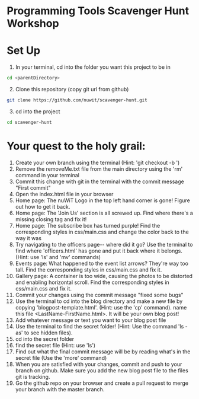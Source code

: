 # Programming Tools Scavenger Hunt Workshop

Set Up
===

1. In your terminal, cd into the folder you want this project to be in

  ```sh
  cd <parentDirectory>
  ```

2. Clone this repository (copy git url from github)

  ```sh
  git clone https://github.com/nuwit/scavenger-hunt.git
  ```

3. cd into the project

  ```sh
  cd scavenger-hunt
  ```


Your quest to the holy grail:
===
1. Create your own branch using the terminal (Hint: 'git checkout -b <yourbranchname>')
2. Remove the removeMe.txt file from the main directory using the 'rm' command in your terminal
2. Commit this change with git in the terminal with the commit message "First commit"
3. Open the index.html file in your browser
4. Home page: The nuWiT Logo in the top left hand corner is gone! Figure out how to get it back.
5. Home page: The 'Join Us' section is all screwed up. Find where there's a missing closing tag and fix it!
6. Home page: The subscribe box has turned purple! Find the corresponding styles in css/main.css and change the color back to the way it was
7. Try navigating to the officers page-- where did it go? Use the terminal to find where 'officers.html' has gone and put it back where it belongs. (Hint: use 'ls' and 'mv' commands)
8. Events page: What happened to the event list arrows? They're way too tall. Find the corresponding styles in css/main.css and fix it.
9. Gallery page: A container is too wide, causing the photos to be distorted and enabling horizontal scroll. Find the corresponding styles in css/main.css and fix it.
10. Commit your changes using the commit message "fixed some bugs"
11. Use the terminal to cd into the blog directory and make a new file by copying 'blogpost-template.html'. (Hint: use the 'cp' command). name this file <LastName-FirstName.html>. It will be your own blog post!
12. Add whatever message or text you want to your blog post file
12. Use the terminal to find the secret folder! (Hint: Use the command 'ls -as' to see hidden files). 
13. cd into the secret folder
14. find the secret file (Hint: use 'ls')
15. Find out what the final commit message will be by reading what's in the secret file (Use the 'more' command)
16. When you are satisfied with your changes, commit and push to your branch on github. Make sure you add the new blog post file to the files git is tracking.
17. Go the github repo on your browser and create a pull request to merge your branch with the master branch.
